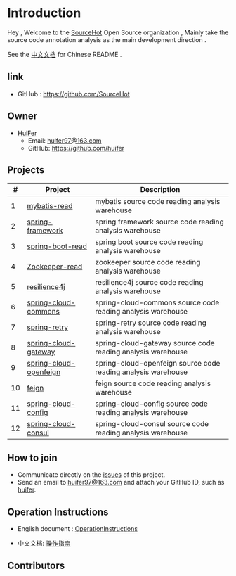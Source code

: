 # Introduction

Hey , Welcome to the [SourceHot](https://github.com/SourceHot) Open Source organization , Mainly take the source code annotation analysis as the main development direction . 



See the [中文文档](README_CN.md) for Chinese README .

## link

- GitHub : https://github.com/SourceHot

## Owner

- [HuiFer](https://github.com/huifer)
  - Email: huifer97@163.com
  - GitHub: https://github.com/huifer

## Projects



| #    | Project                                                      | Description                                             |
| ---- | ------------------------------------------------------------ | ------------------------------------------------------- |
| 1    | [mybatis-read](https://github.com/SourceHot/mybatis-read)    | mybatis source code reading analysis warehouse          |
| 2    | [spring-framework](https://github.com/SourceHot/spring-framework-read) | spring framework source code reading analysis warehouse |
| 3    | [spring-boot-read](https://github.com/SourceHot/spring-boot-read) | spring boot source code reading analysis warehouse      |
| 4   | [Zookeeper-read](https://github.com/SourceHot/zookeeper)  | zookeeper source code reading analysis warehouse  |
| 5   | [resilience4j](https://github.com/SourceHot/resilience4j)  | resilience4j source code reading analysis warehouse  |
| 6   | [spring-cloud-commons](https://github.com/SourceHot/spring-cloud-commons)  | spring-cloud-commons source code reading analysis warehouse  |
| 7   | [spring-retry](https://github.com/SourceHot/spring-retry)  | spring-retry source code reading analysis warehouse  |
| 8   | [spring-cloud-gateway](https://github.com/SourceHot/spring-cloud-gateway)  | spring-cloud-gateway source code reading analysis warehouse  |
| 9   | [spring-cloud-openfeign](https://github.com/SourceHot/spring-cloud-openfeign)  | spring-cloud-openfeign source code reading analysis warehouse  |
| 10   | [feign](https://github.com/SourceHot/feign)  | feign source code reading analysis warehouse  |
| 11   | [spring-cloud-config](https://github.com/SourceHot/spring-cloud-config)  | spring-cloud-config source code reading analysis warehouse  |
| 12   | [spring-cloud-consul](https://github.com/SourceHot/spring-cloud-consul)  | spring-cloud-consul source code reading analysis warehouse  |





## How to join

- Communicate directly on the [issues](https://github.com/SourceHot/sourcehot.github.io/issues/1) of this project.
- Send an email to [huifer97@163.com](huifer97@163.com) and attach your GitHub ID, such as [huifer](https://github.com/huifer).





## Operation Instructions

- English document : [OperationInstructions](OperationInstructions.md)

- 中文文档: [操作指南](OperationInstructions_CN.md)

## Contributors